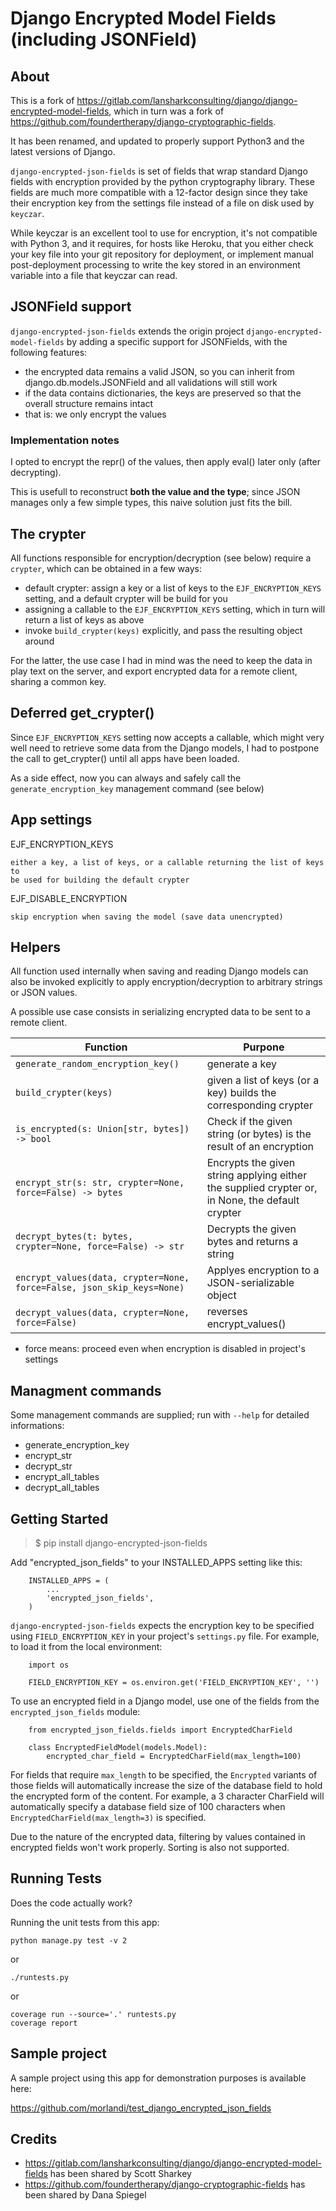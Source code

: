 # Django Encrypted Model Fields (including JSONField)

## About

This is a fork of <https://gitlab.com/lansharkconsulting/django/django-encrypted-model-fields>,
which in turn was a fork of <https://github.com/foundertherapy/django-cryptographic-fields>.

It has been renamed, and updated to properly support Python3 and the latest
versions of Django.

`django-encrypted-json-fields` is set of fields that wrap standard
Django fields with encryption provided by the python cryptography
library. These fields are much more compatible with a 12-factor design
since they take their encryption key from the settings file instead of a
file on disk used by `keyczar`.

While keyczar is an excellent tool to use for encryption, it's not
compatible with Python 3, and it requires, for hosts like Heroku, that
you either check your key file into your git repository for deployment,
or implement manual post-deployment processing to write the key stored
in an environment variable into a file that keyczar can read.

## JSONField support

`django-encrypted-json-fields` extends the origin project `django-encrypted-model-fields`
by adding a specific support for JSONFields, with the following features:

- the encrypted data remains a valid JSON, so you can inherit from django.db.models.JSONField and all validations will still work
- if the data contains dictionaries, the keys are preserved so that the overall structure remains intact
- that is: we only encrypt the values

### Implementation notes

I opted to encrypt the repr() of the values, then apply eval() later only (after decrypting).

This is usefull to reconstruct **both the value and the type**; since JSON manages
only a few simple types, this naive solution just fits the bill.

## The crypter

All functions responsible for encryption/decryption (see below) require a `crypter`, which
can be obtained in a few ways:

- default crypter: assign a key or a list of keys to the `EJF_ENCRYPTION_KEYS` setting,
  and a default crypter will be build for you
- assigning a callable to the `EJF_ENCRYPTION_KEYS` setting, which in turn will
  return a list of keys as above
- invoke `build_crypter(keys)` explicitly, and pass the resulting object around

For the latter, the use case I had in mind was the need to keep the data in play text
on the server, and export encrypted data for a remote client, sharing a common key.

## Deferred get_crypter()

Since `EJF_ENCRYPTION_KEYS` setting now accepts a callable, which might very well
need to retrieve some data from the Django models, I had to postpone the call to
get_crypter() until all apps have been loaded.

As a side effect, now you can always and safely call the `generate_encryption_key`
management command (see below)

## App settings

EJF_ENCRYPTION_KEYS

    either a key, a list of keys, or a callable returning the list of keys to
    be used for building the default crypter

EJF_DISABLE_ENCRYPTION

    skip encryption when saving the model (save data unencrypted)

## Helpers

All function used internally when saving and reading Django models can also be
invoked explicitly to apply encryption/decryption to arbitrary strings or JSON
values.

A possible use case consists in serializing encrypted data to be sent to a remote
client.

| Function | Purpone |
| ----------- | ----------- |
| `generate_random_encryption_key()` | generate a key |
| `build_crypter(keys)` | given a list of keys (or a key) builds the corresponding crypter |
| `is_encrypted(s: Union[str, bytes]) -> bool `| Check if the given string (or bytes) is the result of an encryption |
| `encrypt_str(s: str, crypter=None, force=False) -> bytes` | Encrypts the given string applying either the supplied crypter or, in None, the default crypter |
| `decrypt_bytes(t: bytes, crypter=None, force=False) -> str` | Decrypts the given bytes and returns a string |
| `encrypt_values(data, crypter=None, force=False, json_skip_keys=None)` | Applyes encryption to a JSON-serializable object |
| `decrypt_values(data, crypter=None, force=False)` | reverses encrypt_values() |

* force means: proceed even when encryption is disabled in project's settings

## Managment commands

Some management commands are supplied; run with `--help` for detailed informations:

- generate_encryption_key
- encrypt_str
- decrypt_str
- encrypt_all_tables
- decrypt_all_tables


## Getting Started

> $ pip install django-encrypted-json-fields

Add "encrypted_json_fields" to your INSTALLED_APPS setting like this:

```
    INSTALLED_APPS = (
        ...
        'encrypted_json_fields',
    )
```

`django-encrypted-json-fields` expects the encryption key to be
specified using `FIELD_ENCRYPTION_KEY` in your project's `settings.py`
file. For example, to load it from the local environment:

```
    import os

    FIELD_ENCRYPTION_KEY = os.environ.get('FIELD_ENCRYPTION_KEY', '')
```

To use an encrypted field in a Django model, use one of the fields from
the `encrypted_json_fields` module:

```
    from encrypted_json_fields.fields import EncryptedCharField

    class EncryptedFieldModel(models.Model):
        encrypted_char_field = EncryptedCharField(max_length=100)
```

For fields that require `max_length` to be specified, the `Encrypted`
variants of those fields will automatically increase the size of the
database field to hold the encrypted form of the content. For example, a
3 character CharField will automatically specify a database field size
of 100 characters when `EncryptedCharField(max_length=3)` is specified.

Due to the nature of the encrypted data, filtering by values contained
in encrypted fields won't work properly. Sorting is also not supported.

## Running Tests

Does the code actually work?

Running the unit tests from this app:

```
python manage.py test -v 2
```

or

```
./runtests.py
```

or

```
coverage run --source='.' runtests.py
coverage report
```

## Sample project

A sample project using this app for demonstration purposes is available here:

https://github.com/morlandi/test_django_encrypted_json_fields


## Credits

- <https://gitlab.com/lansharkconsulting/django/django-encrypted-model-fields> has been shared by Scott Sharkey
- <https://github.com/foundertherapy/django-cryptographic-fields> has been shared by Dana Spiegel
